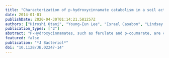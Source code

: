```yaml
---
title: "Characterization of p-hydroxycinnamate catabolism in a soil actinobacterium"
date: 2014-01-01
publishDate: 2020-04-30T01:14:21.581257Z
authors: ["Hiroshi Otani", "Young-Eun Lee", "Israel Casabon", "Lindsay D. Eltis"]
publication_types: ["2"]
abstract: "P-Hydroxycinnamates, such as ferulate and p-coumarate, are components of plant cell walls and have a no. of com. applications. Rhodococcus jostii RHA1 catabolizes ferulate via vanillate and the β-ketoadipate pathway. Here, we used transcriptomics to identify genes in RHA1 that are upregulated during growth on ferulate vs. benzoate. The upregulated genes included 3 transcriptional units predicted to encode the uptake and β-oxidative deacetylation of p-hydroxycinnamates: couHTL, couNOM, and couR. Neither ΔcouL mutants nor ΔcouO mutants grew on p-hydroxycinnamates, but they did grow on vanillate. Among several p-hydroxycinnamates, CouL catalyzed the thioesterification of p-coumarate and caffeate most efficiently (kcat/Km = ∼400mM-1 s-1). P-Coumarate was also RHA1's preferred growth substrate, suggesting that CouL is a determinant of the pathway's specificity. CouL did not catalyze the activation of sinapate, in similarity to 2 p-coumaric acid:CoA ligases from plants, and contains the same bulged loop that helps det. substrate specificity in the plant homologs. The couO mutant accumulated 4-hydroxy-3-methoxyphenyl-β-ketopropionate in the culture supernatant when incubated with ferulate, supporting β-oxidative deacetylation. This phenotype was not complemented with a D257N variant of CouO, consistent with the predicted role of Asp257 as a metal ligand in this amidohydrolase superfamily member. These data suggest that CouO functionally replaces the β-ketothiolase and acyl-CoA thioesterase that occur in canonical β-oxidative pathways. Finally, the transcriptomics data suggest the involvement of 2 distinct formaldehyde detoxification pathways in vanillate catabolism and identify a eugenol catabolic pathway. The results of this study augment our understanding of the bacterial catabolism of aroms. from renewable feedstocks. [on SciFinder(R)]"
featured: false
publication: "*J Bacteriol*"
doi: "10.1128/JB.02247-14"
---
```


